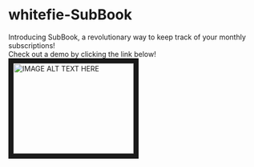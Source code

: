 # whitefie-SubBook
Introducing SubBook, a revolutionary way to keep track of your monthly subscriptions!  
Check out a demo by clicking the link below!
<a href="http://www.youtube.com/watch?feature=player_embedded&v=FF4iu9g6kWA
" target="_blank"><img src="http://img.youtube.com/vi/FF4iu9g6kWA/0.jpg" 
alt="IMAGE ALT TEXT HERE" width="240" height="180" border="10" /></a>
